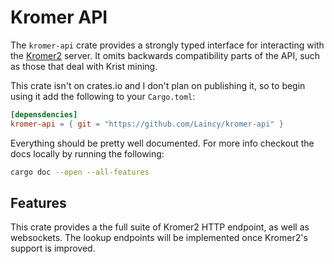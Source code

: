 # Kromer API

The `kromer-api` crate provides a strongly typed interface for interacting with the [Kromer2](https://github.com/ReconnectedCC/kromer2) server. It omits backwards compatibility parts of the API, such as those that deal with Krist mining.

This crate isn't on crates.io and I don't plan on publishing it, so to begin using it add the following to your `Cargo.toml`:

```toml
[depensdencies]
kromer-api = { git = "https://github.com/Laincy/kromer-api" }
```

Everything should be pretty well documented. For more info checkout the docs locally by running the following:

```bash
cargo doc --open --all-features
```

## Features

This crate provides a the full suite of Kromer2 HTTP endpoint, as well as websockets. The lookup endpoints will be implemented once Kromer2's support is improved.
